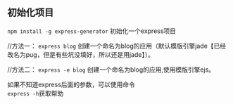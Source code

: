 
## 初始化项目
`npm install -g express-generator` 初始化一个express项目  

//方法一：
`express blog` 创建一个命名为blog的应用（默认模版引擎jade【已经改名为pug，但是有些坑没填好，所以还是用jade】）。

//方法二：
`express -e blog` 创建一个命名为blog的应用,使用模版引擎ejs。

如果不知道express后面的参数，可以使用命令  
`express -h`获取帮助